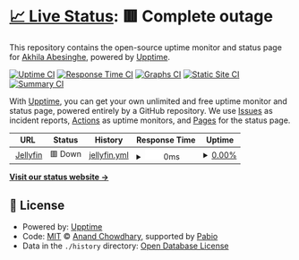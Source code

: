 # [📈 Live Status](https://akhilasuraj.github.io/uptime): <!--live status--> **🟥 Complete outage**

This repository contains the open-source uptime monitor and status page for [Akhila Abesinghe](https://akhilasuraj.github.io/uptime), powered by [Upptime](https://github.com/upptime/upptime).

[![Uptime CI](https://github.com/akhilasuraj/uptime/workflows/Uptime%20CI/badge.svg)](https://github.com/akhilasuraj/uptime/actions?query=workflow%3A%22Uptime+CI%22)
[![Response Time CI](https://github.com/akhilasuraj/uptime/workflows/Response%20Time%20CI/badge.svg)](https://github.com/akhilasuraj/uptime/actions?query=workflow%3A%22Response+Time+CI%22)
[![Graphs CI](https://github.com/akhilasuraj/uptime/workflows/Graphs%20CI/badge.svg)](https://github.com/akhilasuraj/uptime/actions?query=workflow%3A%22Graphs+CI%22)
[![Static Site CI](https://github.com/akhilasuraj/uptime/workflows/Static%20Site%20CI/badge.svg)](https://github.com/akhilasuraj/uptime/actions?query=workflow%3A%22Static+Site+CI%22)
[![Summary CI](https://github.com/akhilasuraj/uptime/workflows/Summary%20CI/badge.svg)](https://github.com/akhilasuraj/uptime/actions?query=workflow%3A%22Summary+CI%22)

With [Upptime](https://upptime.js.org), you can get your own unlimited and free uptime monitor and status page, powered entirely by a GitHub repository. We use [Issues](https://github.com/akhilasuraj/uptime/issues) as incident reports, [Actions](https://github.com/akhilasuraj/uptime/actions) as uptime monitors, and [Pages](https://akhilasuraj.github.io/uptime) for the status page.

<!--start: status pages-->
<!-- This summary is generated by Upptime (https://github.com/upptime/upptime) -->
<!-- Do not edit this manually, your changes will be overwritten -->
<!-- prettier-ignore -->
| URL | Status | History | Response Time | Uptime |
| --- | ------ | ------- | ------------- | ------ |
| <img alt="" src="https://icons.duckduckgo.com/ip3/jellyfin.akhila.me.ico" height="13"> [Jellyfin](https://jellyfin.akhila.me) | 🟥 Down | [jellyfin.yml](https://github.com/akhilasuraj/uptime/commits/HEAD/history/jellyfin.yml) | <details><summary><img alt="Response time graph" src="./graphs/jellyfin/response-time-week.png" height="20"> 0ms</summary><br><a href="https://akhilasuraj.github.io/uptime/history/jellyfin"><img alt="Response time 1520" src="https://img.shields.io/endpoint?url=https%3A%2F%2Fraw.githubusercontent.com%2Fakhilasuraj%2Fuptime%2FHEAD%2Fapi%2Fjellyfin%2Fresponse-time.json"></a><br><a href="https://akhilasuraj.github.io/uptime/history/jellyfin"><img alt="24-hour response time 0" src="https://img.shields.io/endpoint?url=https%3A%2F%2Fraw.githubusercontent.com%2Fakhilasuraj%2Fuptime%2FHEAD%2Fapi%2Fjellyfin%2Fresponse-time-day.json"></a><br><a href="https://akhilasuraj.github.io/uptime/history/jellyfin"><img alt="7-day response time 0" src="https://img.shields.io/endpoint?url=https%3A%2F%2Fraw.githubusercontent.com%2Fakhilasuraj%2Fuptime%2FHEAD%2Fapi%2Fjellyfin%2Fresponse-time-week.json"></a><br><a href="https://akhilasuraj.github.io/uptime/history/jellyfin"><img alt="30-day response time 1377" src="https://img.shields.io/endpoint?url=https%3A%2F%2Fraw.githubusercontent.com%2Fakhilasuraj%2Fuptime%2FHEAD%2Fapi%2Fjellyfin%2Fresponse-time-month.json"></a><br><a href="https://akhilasuraj.github.io/uptime/history/jellyfin"><img alt="1-year response time 1520" src="https://img.shields.io/endpoint?url=https%3A%2F%2Fraw.githubusercontent.com%2Fakhilasuraj%2Fuptime%2FHEAD%2Fapi%2Fjellyfin%2Fresponse-time-year.json"></a></details> | <details><summary><a href="https://akhilasuraj.github.io/uptime/history/jellyfin">0.00%</a></summary><a href="https://akhilasuraj.github.io/uptime/history/jellyfin"><img alt="All-time uptime 48.36%" src="https://img.shields.io/endpoint?url=https%3A%2F%2Fraw.githubusercontent.com%2Fakhilasuraj%2Fuptime%2FHEAD%2Fapi%2Fjellyfin%2Fuptime.json"></a><br><a href="https://akhilasuraj.github.io/uptime/history/jellyfin"><img alt="24-hour uptime 0.00%" src="https://img.shields.io/endpoint?url=https%3A%2F%2Fraw.githubusercontent.com%2Fakhilasuraj%2Fuptime%2FHEAD%2Fapi%2Fjellyfin%2Fuptime-day.json"></a><br><a href="https://akhilasuraj.github.io/uptime/history/jellyfin"><img alt="7-day uptime 0.00%" src="https://img.shields.io/endpoint?url=https%3A%2F%2Fraw.githubusercontent.com%2Fakhilasuraj%2Fuptime%2FHEAD%2Fapi%2Fjellyfin%2Fuptime-week.json"></a><br><a href="https://akhilasuraj.github.io/uptime/history/jellyfin"><img alt="30-day uptime 22.19%" src="https://img.shields.io/endpoint?url=https%3A%2F%2Fraw.githubusercontent.com%2Fakhilasuraj%2Fuptime%2FHEAD%2Fapi%2Fjellyfin%2Fuptime-month.json"></a><br><a href="https://akhilasuraj.github.io/uptime/history/jellyfin"><img alt="1-year uptime 48.36%" src="https://img.shields.io/endpoint?url=https%3A%2F%2Fraw.githubusercontent.com%2Fakhilasuraj%2Fuptime%2FHEAD%2Fapi%2Fjellyfin%2Fuptime-year.json"></a></details>

<!--end: status pages-->

[**Visit our status website →**](https://akhilasuraj.github.io/uptime)

## 📄 License

- Powered by: [Upptime](https://github.com/upptime/upptime)
- Code: [MIT](./LICENSE) © [Anand Chowdhary](https://anandchowdhary.com), supported by [Pabio](https://pabio.com)
- Data in the `./history` directory: [Open Database License](https://opendatacommons.org/licenses/odbl/1-0/)
